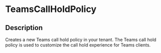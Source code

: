
# TeamsCallHoldPolicy

## Description

Creates a new Teams call hold policy in your tenant. The Teams call hold policy is used to customize the call hold experience for Teams clients.

